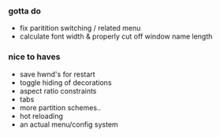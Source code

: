 ### gotta do
- fix paritition switching / related menu
- calculate font width & properly cut off window name length

### nice to haves
- save hwnd's for restart
- toggle hiding of decorations
- aspect ratio constraints
- tabs
- more partition schemes..
- hot reloading
- an actual menu/config system
